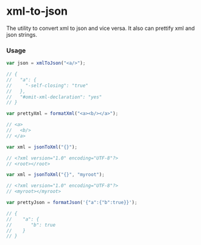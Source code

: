 xml-to-json
===========

The utility to convert xml to json and vice versa.
It also can prettify xml and json strings.

### Usage

```javascript
var json = xmlToJson("<a/>");

// {
//   "a": {
//     "-self-closing": "true"
//   },
//   "#omit-xml-declaration": "yes"
// }

var prettyXml = formatXml("<a><b/></a>");

// <a>
//   <b/>
// </a>

var xml = jsonToXml("{}");

// <?xml version="1.0" encoding="UTF-8"?>
// <root></root>

var xml = jsonToXml("{}", "myroot");

// <?xml version="1.0" encoding="UTF-8"?>
// <myroot></myroot>

var prettyJson = formatJson('{"a":{"b":true}}');

// {
//    "a": {
//       "b": true
//    }
// }
```
